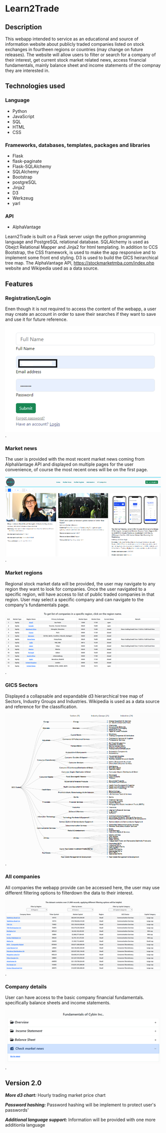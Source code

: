 # Learn2Trade

## Description

This webapp intended to service as an educational and source of information website about publicly traded companies listed on stock exchanges in fourtheen regions or countries (may change on future releases).
The website will allow users to filter or search for a company of their interest, get current stock market related news, access financial fundamentals, mainly balance sheet and income statements of the compnay they are interested in.

## Technologies used

### Language

- Python
- JavaScript
- SQL
- HTML
- CSS

### Frameworks, databases, templates, packages and libraries

- Flask
- flask-paginate
- Flask-SQLAlchemy
- SQLAlchemy
- Bootstrap
- postgreSQL
- Jinja2
- D3
- Werkzeug
- yarl

### API

- AlphaVantage

Learn2Trade is built on a Flask server usign the python programming language and PostgreSQL relational database. SQLAlchemy is used as Obejct Relational Mapper and Jinja2 for html templating.
In addition to CCS Bootstrap, the CSS framework, is used to make the app responsive and to implement some front end styling. D3 is used to build the GICS heirarchical tree map.
The AlphaVantage API, https://stockmarketmba.com/index.php website and Wikipedia used as a data source.

## Features

### Registration/Login

Enen though it is not required to access the content of the webapp, a user may create an account in order to save their searches if they want to save and use it for future reference.  

![User may create a new account or login to their existing account](/static/image/screen-shots/Registration-Login%20page.png).

### Market news

The user is provided with the most recent market news coming from AlphaVantage API and displayed on multiple pages for the user convenience, of course the most recent ones will be on the first page.

![User may create a new account or login to their existing account](/static/image/screen-shots/Market-news.png).

### Market regions

Regional stock market data will be provided, the user may navigate to any region they want to look for companies. Once the user navigated to a specific region, will have access to list of public traded companies
in that region. User may select a specific company and can navigate to the company's fundamentals page.

![User may create a new account or login to their existing account](/static/image/screen-shots/Market%20regions.png).

### GICS Sectors

Displayed a collapsable and expandable d3 hierarchical tree map of Sectors, Industry Groups and Industries. Wikipedia is used as a data source and reference for the classification.

![User may create a new account or login to their existing account](/static/image/screen-shots/GICS%20d3%20tree.png).

### All companies

All companies the webapp provide can be accessed here, the user may use different filtering options to filterdown the data to their interest.  

![User may create a new account or login to their existing account](/static/image/screen-shots/Companies%20page.png).

### Company details

User can have access to the basic company financial fundamentals. specifically balance sheets and income statements.

![User may create a new account or login to their existing account](/static/image/screen-shots/Company%20fundamentals.png). 

## Version 2.0

***More d3 chart:*** Hourly trading market price chart

***Password hashing:*** Password hashing will be implement to protect user's passwords'

***Additional language support:*** Information will be provided with one more additionla language 
